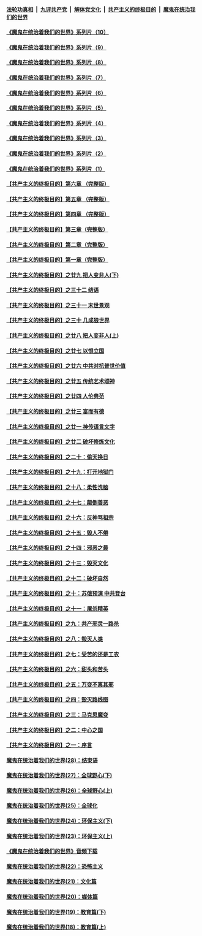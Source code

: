 ####  [法轮功真相](../../../../basic/blob/master/README.md?t=08231331) &nbsp;|&nbsp; [九评共产党](../../../../9ping.md/blob/master/README.md?t=08231331) &nbsp;|&nbsp; [解体党文化](../../../../jtdwh.md/blob/master/README.md?t=08231331)  &nbsp;|&nbsp; [共产主义的终极目的](../../../../gczydzjmd.md/blob/master/README.md?t=08231331) &nbsp;|&nbsp; [魔鬼在统治我们的世界](../../../../mgztzwmdsj.md/blob/master/README.md?t=08231331) 

#### [《魔鬼在统治着我们的世界》系列片（10）](../pages/nsc422/n12292670.md?t=08231331) 

#### [《魔鬼在统治着我们的世界》系列片（9）](../pages/nsc422/n12290859.md?t=08231331) 

#### [《魔鬼在统治着我们的世界》系列片（8）](../pages/nsc422/n12287445.md?t=08231331) 

#### [《魔鬼在统治着我们的世界》系列片（7）](../pages/nsc422/n12283425.md?t=08231331) 

#### [《魔鬼在统治着我们的世界》系列片（6）](../pages/nsc422/n12282314.md?t=08231331) 

#### [《魔鬼在统治着我们的世界》系列片（5）](../pages/nsc422/n12281419.md?t=08231331) 

#### [《魔鬼在统治着我们的世界》系列片（4）](../pages/nsc422/n12274024.md?t=08231331) 

#### [《魔鬼在统治着我们的世界》系列片（3）](../pages/nsc422/n12271322.md?t=08231331) 

#### [《魔鬼在统治着我们的世界》系列片（2）](../pages/nsc422/n12269049.md?t=08231331) 

#### [《魔鬼在统治着我们的世界》系列片（1）](../pages/nsc422/n12267575.md?t=08231331) 

#### [【共产主义的终极目的】第六章 （完整版）](../pages/nsc422/n11428913.md?t=08231331) 

#### [【共产主义的终极目的】第五章 （完整版）](../pages/nsc422/n11428912.md?t=08231331) 

#### [【共产主义的终极目的】第四章 （完整版）](../pages/nsc422/n11428907.md?t=08231331) 

#### [【共产主义的终极目的】第三章（完整版）](../pages/nsc422/n11428848.md?t=08231331) 

#### [【共产主义的终极目的】第二章（完整版）](../pages/nsc422/n11428831.md?t=08231331) 

#### [【共产主义的终极目的】第一章（完整版）](../pages/nsc422/n11417651.md?t=08231331) 

#### [【共产主义的终极目的】之廿九 把人变非人(下)](../pages/nsc422/n11344140.md?t=08231331) 

#### [【共产主义的终极目的】之三十二 结语](../pages/nsc422/n11360535.md?t=08231331) 

#### [【共产主义的终极目的】之三十一 末世景观](../pages/nsc422/n11351129.md?t=08231331) 

#### [【共产主义的终极目的】之三十 几成狼世界](../pages/nsc422/n11348280.md?t=08231331) 

#### [【共产主义的终极目的】之廿八 把人变非人(上)](../pages/nsc422/n11340492.md?t=08231331) 

#### [【共产主义的终极目的】之廿七 以恨立国](../pages/nsc422/n11336944.md?t=08231331) 

#### [【共产主义的终极目的】之廿六 中共对抗普世价值](../pages/nsc422/n11324785.md?t=08231331) 

#### [【共产主义的终极目的】之廿五 传统艺术颂神](../pages/nsc422/n11296396.md?t=08231331) 

#### [【共产主义的终极目的】之廿四 人伦典范](../pages/nsc422/n11296397.md?t=08231331) 

#### [【共产主义的终极目的】之廿三 富而有德](../pages/nsc422/n11283598.md?t=08231331) 

#### [【共产主义的终极目的】之廿一 神传语言文字](../pages/nsc422/n11263265.md?t=08231331) 

#### [【共产主义的终极目的】之廿二 破坏修炼文化](../pages/nsc422/n11245728.md?t=08231331) 

#### [【共产主义的终极目的】之二十：偷天换日](../pages/nsc422/n11238846.md?t=08231331) 

#### [【共产主义的终极目的】之十九：打开地狱门](../pages/nsc422/n11206376.md?t=08231331) 

#### [【共产主义的终极目的】之十八：柔性洗脑](../pages/nsc422/n11199994.md?t=08231331) 

#### [【共产主义的终极目的】之十七：颠倒善恶](../pages/nsc422/n11179782.md?t=08231331) 

#### [【共产主义的终极目的】之十六：反神骂祖宗](../pages/nsc422/n11166798.md?t=08231331) 

#### [【共产主义的终极目的】之十五：毁人不倦](../pages/nsc422/n11166792.md?t=08231331) 

#### [【共产主义的终极目的】之十四：邪恶之最](../pages/nsc422/n11150249.md?t=08231331) 

#### [【共产主义的终极目的】之十三：毁灭文化](../pages/nsc422/n11135227.md?t=08231331) 

#### [【共产主义的终极目的】之十二：破坏自然](../pages/nsc422/n11135214.md?t=08231331) 

#### [【共产主义的终极目的】之十：苏俄预演 中共登台](../pages/nsc422/n11118424.md?t=08231331) 

#### [【共产主义的终极目的】之十一：屠杀精英](../pages/nsc422/n11118442.md?t=08231331) 

#### [【共产主义的终极目的】之九：共产邪灵一路杀](../pages/nsc422/n11114139.md?t=08231331) 

#### [【共产主义的终极目的】之八：毁灭人类](../pages/nsc422/n11108503.md?t=08231331) 

#### [【共产主义的终极目的】之七：受苦的还是工农](../pages/nsc422/n11101809.md?t=08231331) 

#### [【共产主义的终极目的】之六：甜头和苦头](../pages/nsc422/n11096971.md?t=08231331) 

#### [【共产主义的终极目的】之五：万变不离其邪](../pages/nsc422/n11091285.md?t=08231331) 

#### [【共产主义的终极目的】之四：毁灭路线图](../pages/nsc422/n11086284.md?t=08231331) 

#### [【共产主义的终极目的】之三：马克思魔变](../pages/nsc422/n11061941.md?t=08231331) 

#### [【共产主义的终极目的】之二：中心之国](../pages/nsc422/n11047728.md?t=08231331) 

#### [【共产主义的终极目的】之一：序言](../pages/nsc422/n11086077.md?t=08231331) 

#### [魔鬼在统治着我们的世界(28)：结束语](../pages/nsc422/n10936246.md?t=08231331) 

#### [魔鬼在统治着我们的世界(27)：全球野心(下)](../pages/nsc422/n10928319.md?t=08231331) 

#### [魔鬼在统治着我们的世界(26)：全球野心(上)](../pages/nsc422/n10900318.md?t=08231331) 

#### [魔鬼在统治着我们的世界(25)：全球化](../pages/nsc422/n10788205.md?t=08231331) 

#### [魔鬼在统治着我们的世界(24)：环保主义(下)](../pages/nsc422/n10695307.md?t=08231331) 

#### [魔鬼在统治着我们的世界(23)：环保主义(上)](../pages/nsc422/n10688613.md?t=08231331) 

#### [《魔鬼在统治着我们的世界》音频下载](../pages/nsc422/n10635553.md?t=08231331) 

#### [魔鬼在统治着我们的世界(22)：恐怖主义](../pages/nsc422/n10614727.md?t=08231331) 

#### [魔鬼在统治着我们的世界(21)：文化篇](../pages/nsc422/n10597706.md?t=08231331) 

#### [魔鬼在统治着我们的世界(20)：媒体篇](../pages/nsc422/n10586579.md?t=08231331) 

#### [魔鬼在统治着我们的世界(19)：教育篇(下)](../pages/nsc422/n10564808.md?t=08231331) 

#### [魔鬼在统治着我们的世界(18)：教育篇(上)](../pages/nsc422/n10526970.md?t=08231331) 

